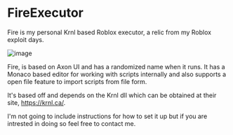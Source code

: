 # FireExecutor
Fire is my personal Krnl based Roblox executor, a relic from my Roblox exploit days.

![image](https://user-images.githubusercontent.com/48334940/151721644-49dc5e67-a559-4491-b4d4-9dd7c56c2d1e.png)

Fire, is based on Axon UI and has a randomized name when it runs. It has a Monaco based editor for working with scripts internally and also supports a open file feature to import scripts from file form.

It's based off and depends on the Krnl dll which can be obtained at their site, https://krnl.ca/.

I'm not going to include instructions for how to set it up but if you are intrested in doing so feel free to contact me.
